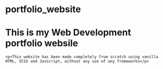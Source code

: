 # portfolio_website

<h1>This is my Web Development portfolio websile </h1>
    
    <p>This website has been made completely from scratch using vanilla HTML, SCSS and Javscript, without any use of any frameworks</p>
